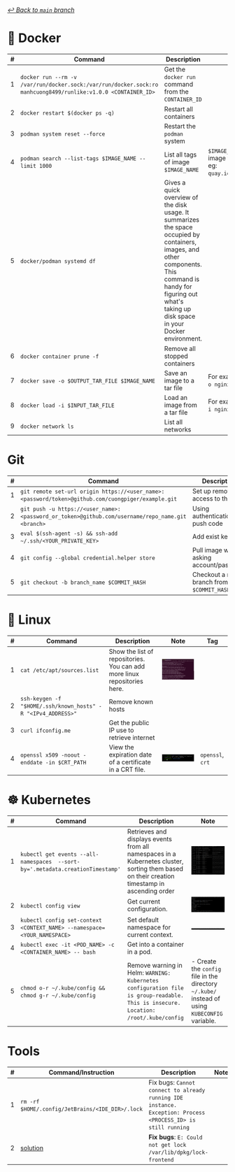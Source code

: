 ###### [_↩ Back to `main` branch_](https://github.com/cuongpiger/cloud)

# 🐳 Docker
|#|Command|Description|Note|Tag|
|-|-|-|-|-|
|1|`docker run --rm -v /var/run/docker.sock:/var/run/docker.sock:ro manhcuong8499/runlike:v1.0.0 <CONTAINER_ID>`|Get the `docker run` command from the `CONTAINER_ID`|||
|2|`docker restart $(docker ps -q)`|Restart all containers|||
|3|`podman system reset --force`|Restart the `podman` system||`podman`|
|4|`podman search --list-tags $IMAGE_NAME --limit 1000`|List all tags of image `$IMAGE_NAME`|`$IMAGE_NAME` is the name of image without specific tag, eg: `quay.io/cuongdm8499/fedora`|`podman`|
|5|`docker/podman systemd df`|Gives a quick overview of the disk usage. It summarizes the space occupied by containers, images, and other components. This command is handy for figuring out what's taking up disk space in your Docker environment.||
|6|`docker container prune -f`|Remove all stopped containers||
|7|`docker save -o $OUTPUT_TAR_FILE $IMAGE_NAME`|Save an image to a tar file|For example: `docker save -o nginx.tar nginx`||
|8|`docker load -i $INPUT_TAR_FILE`|Load an image from a tar file|For example: `docker load -i nginx.tar`||
|9|`docker network ls`|List all networks|||

# Git
|#|Command|Description|Note|
|-|-|-|-|
|1|`git remote set-url origin https://<user_name>:<password/token>@github.com/cuongpiger/example.git`|Set up remote access to the repo||
|2|`git push -u https://<user_name>:<password_or_token>@github.com/username/repo_name.git <branch>`|Using authentication to push code||
|3|`eval $(ssh-agent -s) && ssh-add ~/.ssh/<YOUR_PRIVATE_KEY>`|Add exist keys||
|4|`git config --global credential.helper store`|Pull image without asking account/password||
|5|`git checkout -b branch_name $COMMIT_HASH`|Checkout a new branch from the `$COMMIT_HASH`||

# 🐧 Linux
|#|Command|Description|Note|Tag|
|-|-|-|-|-|
|1|`cat /etc/apt/sources.list`|Show the list of repositories. You can add more linux repositories here.|![](./img/linux/01.png)||
|2|`ssh-keygen -f "$HOME/.ssh/known_hosts" -R "<IPv4_ADDRESS>"`|Remove known hosts|||
|3|`curl ifconfig.me`|Get the public IP use to retrieve internet|||
|4|`openssl x509 -noout -enddate -in $CRT_PATH`|View the expiration date of a certificate in a CRT file.|![](./img/linux/02.png)|`openssl`, `crt`|

# ☸ Kubernetes
|#|Command|Description|Note|
|-|-|-|-|
|1|`kubectl get events --all-namespaces  --sort-by='.metadata.creationTimestamp'`|Retrieves and displays events from all namespaces in a Kubernetes cluster, sorting them based on their creation timestamp in ascending order|![](./img/k8s/01.png)|
|2|`kubectl config view`|Get current configuration.|![](./img/k8s/02.png)|
|3|`kubectl config set-context <CONTEXT_NAME> --namespace=<YOUR_NAMESPACE>`|Set default namespace for current context.|![](./img/k8s/03.png)|
|4|`kubectl exec -it <POD_NAME> -c <CONTAINER_NAME> -- bash`|Get into a container in a pod.||
|5|`chmod o-r ~/.kube/config && chmod g-r ~/.kube/config`|Remove warning in Helm: `WARNING: Kubernetes configuration file is group-readable. This is insecure. Location: /root/.kube/config`|- Create the `config` file in the directory `~/.kube/` instead of using `KUBECONFIG` variable.|

# Tools
|#|Command/Instruction|Description|Note|Tag|
|-|-|-|-|-|
|1|`rm -rf $HOME/.config/JetBrains/<IDE_DIR>/.lock`|Fix bugs: `Cannot connect to already running IDE instance. Exception: Process <PROCESS_ID> is still running`|||
|2|[solution](./linux/02.md)|**Fix bugs**: `E: Could not get lock /var/lib/dpkg/lock-frontend`||`bugs`|
